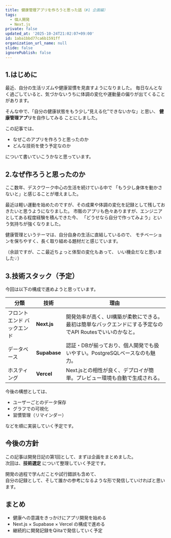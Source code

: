 ```yaml
---
title: 健康管理アプリを作ろうと思った話（#1 企画編）
tags:
  - 個人開発
  - Next.js
private: false
updated_at: '2025-10-24T21:02:07+09:00'
id: 1aba1bbd77ca6b1591ff
organization_url_name: null
slide: false
ignorePublish: false
---
```


## 1.はじめに
最近、自分の生活リズムや健康習慣を見直すようになりました。
毎日なんとなく過ごしていると、気づかないうちに体調の変化や運動量の偏りが出てくることがあります。

そんな中で、「自分の健康状態をもう少し“見える化”できないかな」と思い、
**健康管理アプリ**を自作してみる ことにしました。

この記事では、
 - なぜこのアプリを作ろうと思ったのか
 - どんな技術を使う予定なのか

について書いていこうかなと思っています。

## 2.なぜ作ろうと思ったのか
ここ数年、デスクワーク中心の生活を続けている中で
「もう少し身体を動かさないと」と感じることが増えました。

最近は軽い運動を始めたのですが、その成果や体調の変化を記録として残しておきたいと思うようになりました。
市販のアプリも色々ありますが、エンジニアとしてある程度経験を積んできた今、
「どうせなら自分で作ってみよう」という気持ちが強くなりました。

健康管理というテーマは、自分自身の生活に直結しているので、
モチベーションを保ちやすく、長く取り組める題材だと感じています。

（余談ですが、ここ最近ちょっと体型の変化もあって、
いい機会だなと思いました💡）

## 3.技術スタック（予定）

今回は以下の構成で進めようと思っています。

| 分類 | 技術 | 理由 |
|------|------|------|
| フロントエンド バックエンド | **Next.js** | 開発効率が高く、UI構築が柔軟にできる。最初は簡単なバックエンドにする予定なのでAPI Routesでいいのかなと。 |
| データベース | **Supabase** | 認証・DBが揃っており、個人開発でも扱いやすい。PostgreSQLベースなのも魅力。 |
| ホスティング | **Vercel** | Next.jsとの相性が良く、デプロイが簡単。プレビュー環境も自動で生成される。 |

今後の構想としては、
- ユーザーごとのデータ保存
- グラフでの可視化
- 習慣管理（リマインダー）

などを順に実装していく予定です。

## 今後の方針

この記事は開発日記の第1回として、まずは企画をまとめました。  
次回は、**技術選定** について整理していく予定です。

開発の過程で学んだことや試行錯誤も含めて、  
自分の記録として、そして誰かの参考になるような形で発信していければと思います。

## まとめ

- 健康への意識をきっかけにアプリ開発を始める  
- Next.js × Supabase × Vercel の構成で進める  
- 継続的に開発記録をQiitaで発信していく予定
